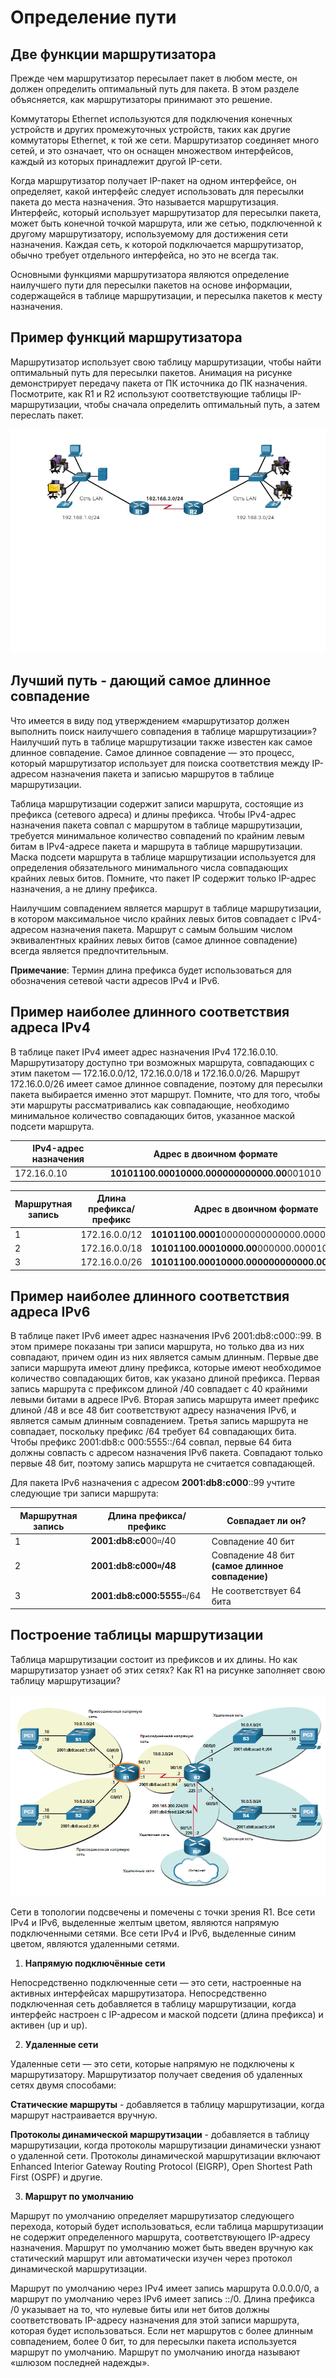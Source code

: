 # Определение пути

<!-- 14.1.1-->
## Две функции маршрутизатора

Прежде чем маршрутизатор пересылает пакет в любом месте, он должен определить оптимальный путь для пакета. В этом разделе объясняется, как маршрутизаторы принимают это решение.

Коммутаторы Ethernet используются для подключения конечных устройств и других промежуточных устройств, таких как другие коммутаторы Ethernet, к той же сети. Маршрутизатор соединяет много сетей, и это означает, что он оснащен множеством интерфейсов, каждый из которых принадлежит другой IP-сети.

Когда маршрутизатор получает IP-пакет на одном интерфейсе, он определяет, какой интерфейс следует использовать для пересылки пакета до места назначения. Это называется маршрутизация. Интерфейс, который использует маршрутизатор для пересылки пакета, может быть конечной точкой маршрута, или же сетью, подключенной к другому маршрутизатору, используемому для достижения сети назначения. Каждая сеть, к которой подключается маршрутизатор, обычно требует отдельного интерфейса, но это не всегда так.

Основными функциями маршрутизатора являются определение наилучшего пути для пересылки пакетов на основе информации, содержащейся в таблице маршрутизации, и пересылка пакетов к месту назначения.

<!-- 14.1.2-->
## Пример функций маршрутизатора

Маршрутизатор использует свою таблицу маршрутизации, чтобы найти оптимальный путь для пересылки пакетов. Анимация на рисунке демонстрирует передачу пакета от ПК источника до ПК назначения. Посмотрите, как R1 и R2 используют соответствующие таблицы IP-маршрутизации, чтобы сначала определить оптимальный путь, а затем переслать пакет.

![](./assets/14.1.2.gif)

<!-- 14.1.3-->

## Лучший путь - дающий самое длинное совпадение

Что имеется в виду под утверждением «маршрутизатор должен выполнить поиск наилучшего совпадения в таблице маршрутизации»? Наилучший путь в таблице маршрутизации также известен как самое длинное совпадение. Самое длинное совпадение — это процесс, который маршрутизатор использует для поиска соответствия между IP-адресом назначения пакета и записью маршрутов в таблице маршрутизации.

Таблица маршрутизации содержит записи маршрута, состоящие из префикса (сетевого адреса) и длины префикса. Чтобы IPv4-адрес назначения пакета совпал с маршрутом в таблице маршрутизации, требуется минимальное количество совпадений по крайним левым битам в IPv4-адресе пакета и маршрута в таблице маршрутизации. Маска подсети маршрута в таблице маршрутизации используется для определения обязательного минимального числа совпадающих крайних левых битов. Помните, что пакет IP содержит только IP-адрес назначения, а не длину префикса.

Наилучшим совпадением является маршрут в таблице маршрутизации, в котором максимальное число крайних левых битов совпадает с IPv4-адресом назначения пакета. Маршрут с самым большим числом эквивалентных крайних левых битов (самое длинное совпадение) всегда является предпочтительным.

**Примечание**: Термин длина префикса будет использоваться для обозначения сетевой части адресов IPv4 и IPv6.

<!-- 14.1.4-->

## Пример наиболее длинного соответствия адреса IPv4

В таблице пакет IPv4 имеет адрес назначения IPv4 172.16.0.10. Маршрутизатору доступно три возможных маршрута, совпадающих с этим пакетом — 172.16.0.0/12, 172.16.0.0/18 и 172.16.0.0/26. Маршрут 172.16.0.0/26 имеет самое длинное совпадение, поэтому для пересылки пакета выбирается именно этот маршрут. Помните, что для того, чтобы эти маршруты рассматривались как совпадающие, необходимо минимальное количество совпадающих битов, указанное маской подсети маршрута.

IPv4-адрес назначения | Адрес в двоичном формате
----------------------|-------------------------
172.16.0.10 | **10101100.00010000.000000000000.00**001010

Маршрутная запись | Длина префикса/префикс | Адрес в двоичном формате
------------------|------------------------|-------------------------
1 | 172.16.0.0/12 | **10101100.0001**00000000000000.00001010
2 | 172.16.0.0/18 | **10101100.00010000.00**000000.00001010
3 | 172.16.0.0/26 | **10101100.00010000.000000000000.00**001010



<!-- 14.1.5-->
## Пример наиболее длинного соответствия адреса IPv6

В таблице пакет IPv6 имеет адрес назначения IPv6 2001:db8:c000::99. В этом примере показаны три записи маршрута, но только два из них совпадают, причем один из них является самым длинным. Первые две записи маршрута имеют длину префикса, которые имеют необходимое количество совпадающих битов, как указано длиной префикса. Первая запись маршрута с префиксом длиной /40 совпадает с 40 крайними левыми битами в адресе IPv6. Вторая запись маршрута имеет префикс длиной /48 и все 48 бит соответствуют адресу назначения IPv6, и является самым длинным совпадением. Третья запись маршрута не совпадает, поскольку префикс /64 требует 64 совпадающих бита. Чтобы префикс 2001:db8:c 000:5555::/64 совпал, первые 64 бита должны совпасть с адресом назначения IPv6 пакета. Совпадают только первые 48 бит, поэтому запись маршрута не считается совпадающей.

Для пакета IPv6 назначения с адресом **2001:db8:c000**::99 учтите следующие три записи маршрута:

Маршрутная запись | Длина префикса/префикс | Совпадает ли он?
------------------|------------------------|-----------------
1 | **2001:db8:c0**00።/40 | Совпадение 40 бит
2 | **2001:db8:с000።/48** | Совпадение 48 бит **(самое длинное совпадение)**
3 | **2001:db8:c000:5555**።/64 | Не соответствует 64 бита

<!-- 14.1.6-->
## Построение таблицы маршрутизации

Таблица маршрутизации состоит из префиксов и их длины. Но как маршрутизатор узнает об этих сетях? Как R1 на рисунке заполняет свою таблицу маршрутизации?

<!-- /courses/srwe-dl/af9ef5a2-34fe-11eb-b1b2-9b1b0c1f7e0d/afb7d4d4-34fe-11eb-b1b2-9b1b0c1f7e0d/assets/cac127e2-1c27-11ea-af09-3b2e6521927c.svg -->

![](./assets/14.1.6.PNG)

Сети в топологии подсвечены и помечены с точки зрения R1. Все сети IPv4 и IPv6, выделенные желтым цветом, являются напрямую подключенными сетями. Все сети IPv4 и IPv6, выделенные синим цветом, являются удаленными сетями.

1. **Напрямую подключённые сети**

Непосредственно подключенные сети — это сети, настроенные на активных интерфейсах маршрутизатора. Непосредственно подключенная сеть добавляется в таблицу маршрутизации, когда интерфейс настроен с IP-адресом и маской подсети (длина префикса) и активен (up и up).

2. **Удаленные сети**

Удаленные сети — это сети, которые напрямую не подключены к маршрутизатору. Маршрутизатор получает сведения об удаленных сетях двумя способами:

**Статические маршруты** - добавляется в таблицу маршрутизации, когда маршрут настраивается вручную.

**Протоколы динамической маршрутизации** - добавляется в таблицу маршрутизации, когда протоколы маршрутизации динамически узнают о удаленной сети. Протоколы динамической маршрутизации включают Enhanced Interior Gateway Routing Protocol (EIGRP), Open Shortest Path First (OSPF) и другие.

3. **Маршрут по умолчанию**

Маршрут по умолчанию определяет маршрутизатор следующего перехода, который будет использоваться, если таблица маршрутизации не содержит определенного маршрута, соответствующего IP-адресу назначения. Маршрут по умолчанию может быть введен вручную как статический маршрут или автоматически изучен через протокол динамической маршрутизации.

Маршрут по умолчанию через IPv4 имеет запись маршрута 0.0.0.0/0, а маршрут по умолчанию через IPv6 имеет запись ::/0. Длина префикса /0 указывает на то, что нулевые биты или нет битов должны соответствовать IP-адресу назначения для этой записи маршрута, которая будет использоваться. Если нет маршрутов с более длинным совпадением, более 0 бит, то для пересылки пакета используется маршрут по умолчанию. Маршрут по умолчанию иногда называют «шлюзом последней надежды».

<!-- 14.1.7 ## Проверьте свое понимание темы - Определение маршрута-->
